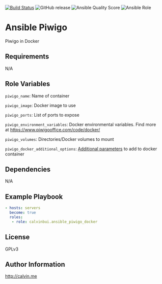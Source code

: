 [![Build Status](https://travis-ci.com/calvinbui/ansible-piwigo-docker.svg?branch=master)](https://travis-ci.com/calvinbui/ansible-piwigo-docker)
![GitHub release](https://img.shields.io/github/release/calvinbui/ansible-piwigo-docker.svg)
![Ansible Quality Score](https://img.shields.io/ansible/quality/42534.svg)
![Ansible Role](https://img.shields.io/ansible/role/d/42534.svg)

# Ansible Piwigo

Piwigo in Docker

##  Requirements

N/A

## Role Variables

`piwigo_name`: Name of container

`piwigo_image`: Docker image to use

`piwigo_ports`: List of ports to expose

`piwigo_environment_variables`: Docker environmental variables. Find more at https://www.piwigooffice.com/code/docker/

`piwigo_volumes`: Directories/Docker volumes to mount

`piwigo_docker_additional_options`: [Additional parameters](https://docs.ansible.com/ansible/latest/modules/docker_container_module.html) to add to docker container

## Dependencies

N/A

## Example Playbook

```yaml
- hosts: servers
  become: true
  roles:
   - role: calvinbui.ansible_piwigo_docker
```

## License

GPLv3

## Author Information

http://calvin.me
